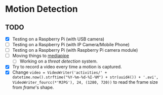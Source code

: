 # Motion Detection

## TODO

- [x] Testing on a Raspberry Pi (with USB camera)
- [ ] Testing on a Raspberry Pi (with IP Camera/Mobile Phone)
- [ ] Testing on a Raspberry Pi (with Raspberry Pi camera module)
- [ ] Moving things to [mediapipe](https://google.github.io/mediapipe)
    - [ ] Working on a _threat detection_ system.
- [x] Try to record a video every time a motion is captured.
- [x] Change `video = VideoWriter('activities/' + datetime.now().strftime("%Y-%m-%d-%I-%M") + str(uuid4()) + '.avi', VideoWriter_fourcc(*'MJPG'), 24, (1280, 720))` to read the frame size from _frame_'s shape.
